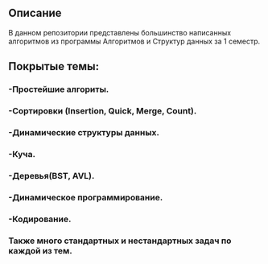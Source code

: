 ## Описание 
В данном репозитории представлены большинство написанных алгоритмов из программы Алгоритмов и Структур данных за 1 семестр.
## Покрытые темы:
### -Простейшие алгориты.
### -Сортировки (Insertion, Quick, Merge, Count).
### -Динамические структуры данных.
### -Куча.
### -Деревья(BST, AVL).
### -Динамическое программирование.
### -Кодирование.
### Также много стандартных и нестандартных задач по каждой из тем.
